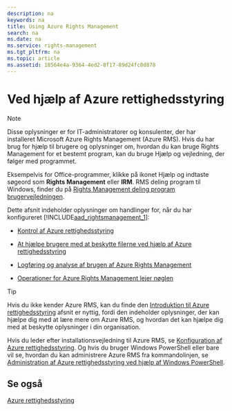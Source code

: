 ```yaml
---
description: na
keywords: na
title: Using Azure Rights Management
search: na
ms.date: na
ms.service: rights-management
ms.tgt_pltfrm: na
ms.topic: article
ms.assetid: 18564e4a-9364-4ed2-8f17-89d24fc0d878
---
```

# Ved hj&#230;lp af Azure rettighedsstyring
> [!NOTE]
> Disse oplysninger er for IT-administratorer og konsulenter, der har installeret Microsoft Azure Rights Management (Azure RMS). Hvis du har brug for hjælp til brugere og oplysninger om, hvordan du kan bruge Rights Management for et bestemt program, kan du bruge Hjælp og vejledning, der følger med programmet.
> 
> Eksempelvis for Office-programmer, klikke på ikonet Hjælp og indtaste søgeord som **Rights Management** eller **IRM**. RMS deling program til Windows, finder du på [Rights Management deling program brugervejledningen](http://technet.microsoft.com/library/dn339006.aspx).

Dette afsnit indeholder oplysninger om handlinger for, når du har konfigureret   [!INCLUDE[aad_rightsmanagement_1](../Token/aad_rightsmanagement_1_md.md)]:

-   [Kontrol af Azure rettighedsstyring](../Topic/Verifying_Azure_Rights_Management.md)

-   [At hjælpe brugere med at beskytte filerne ved hjælp af Azure rettighedsstyring](../Topic/Helping_Users_to_Protect_Files_by_Using_Azure_Rights_Management.md)

-   [Logføring og analyse af brugen af Azure Rights Management](../Topic/Logging_and_Analyzing_Azure_Rights_Management_Usage.md)

-   [Operationer for Azure Rights Management lejer nøglen](../Topic/Operations_for_Your_Azure_Rights_Management_Tenant_Key.md)

> [!TIP]
> Hvis du ikke kender Azure RMS, kan du finde den [Introduktion til Azure rettighedsstyring](../Topic/Getting_Started_with_Azure_Rights_Management.md) afsnit er nyttig, fordi den indeholder oplysninger, der kan hjælpe dig med at lære mere om Azure RMS, og hvordan det kan hjælpe dig med at beskytte oplysninger i din organisation.
> 
> Hvis du leder efter installationsvejledning til Azure RMS, se [Konfiguration af Azure rettighedsstyring](../Topic/Configuring_Azure_Rights_Management.md). Og hvis du bruger Windows PowerShell eller bare vil se, hvordan du kan administrere Azure RMS fra kommandolinjen, se [Administration af Azure rettighedsstyring ved hjælp af Windows PowerShell](../Topic/Administering_Azure_Rights_Management_by_Using_Windows_PowerShell.md).

## Se også
[Azure rettighedsstyring](../Topic/Azure_Rights_Management.md)


